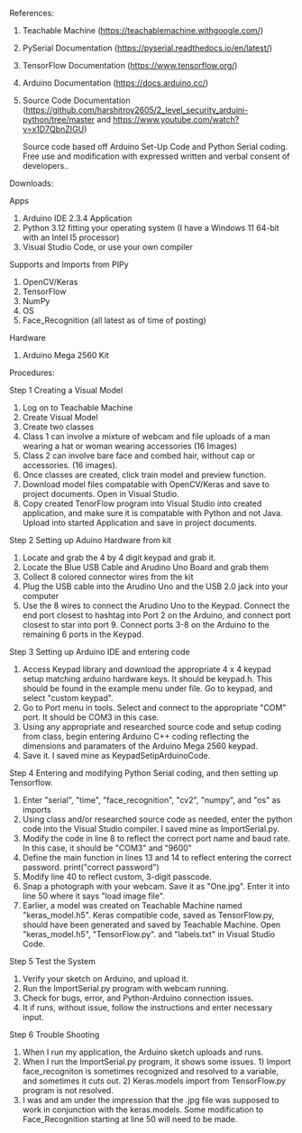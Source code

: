 References:

1) Teachable Machine (https://teachablemachine.withgoogle.com/)
2) PySerial Documentation (https://pyserial.readthedocs.io/en/latest/)
3) TensorFlow Documentation (https://www.tensorflow.org/)
4) Arduino Documentation (https://docs.arduino.cc/)
5) Source Code Documentation (https://github.com/harshitroy2605/2_level_security_arduini-python/tree/master and
   https://www.youtube.com/watch?v=x1D7QbnZIGU)

   Source code based off Arduino Set-Up Code and Python Serial coding. Free use and modification with expressed written and verbal consent of developers..

Downloads:

Apps

1) Arduino IDE 2.3.4 Application
2) Python 3.12 fitting your operating system (I have a Windows 11 64-bit with an Intel I5 processor)
3) Visual Studio Code, or use your own compiler

Supports and Imports from PIPy

1) OpenCV/Keras
2) TensorFlow
3) NumPy
4) OS
5) Face_Recognition
   (all latest as of time of posting)

Hardware

1)  Arduino Mega 2560 Kit

Procedures:

Step 1 Creating a Visual Model 

1) Log on to Teachable Machine
2) Create Visual Model
3) Create two classes
4) Class 1 can involve a mixture of webcam and file uploads of a man wearing a hat or woman wearing accessories (16 Images)
5) Class 2 can involve bare face and combed hair, without cap or accessories. (16 images).
6) Once classes are created, click train model and preview function.
7) Download model files compatable with OpenCV/Keras and save to project documents. Open in Visual Studio.
8) Copy created TenorFlow program into Visual Studio into created application, and make sure it is compatable with Python and not Java. Upload into started Application and save in project documents.

Step 2 Setting up Aduino Hardware from kit

1) Locate and grab the 4 by 4 digit keypad and grab it.
2) Locate the Blue USB Cable and Arudino Uno Board and grab them
3) Collect 8 colored connector wires from the kit
4) Plug the USB cable into the Arudino Uno and the USB 2.0 jack into your computer
5) Use the 8 wires to connect the Arudino Uno to the Keypad. Connect the end port closest to hashtag into Port 2 on the Arduino, and connect port closest to star into port 9.
   Connect ports 3-8 on the Arduino to the remaining 6 ports in the Keypad.

Step 3 Setting up Arduino IDE and entering code

1) Access Keypad library and download the appropriate 4 x 4 keypad setup matching arduino hardware keys. It should be keypad.h.
   This should be found in the example menu under file. Go to keypad, and select "custom keypad".
2) Go to Port menu in tools. Select and connect to the appropriate "COM" port. It should be COM3 in this case.
3) Using any appropriate and researched source code and setup coding from class, begin entering Arduino C++ coding reflecting the dimensions and paramaters of the Arduino Mega 2560 keypad.
4) Save it. I saved mine as KeypadSetipArduinoCode.

Step 4 Entering and modifying Python Serial coding, and then setting up Tensorflow.

1) Enter "serial", "time", "face_recognition", "cv2", "numpy", and "os" as imports
2) Using class and/or researched source code as needed, enter the python code into the Visual Studio compiler. I saved mine as ImportSerial.py.
3) Modify the code in line 8 to reflect the correct port name and baud rate. In this case, it should be "COM3" and "9600"
4) Define the main function in lines 13 and 14 to reflect entering the correct password. print("correct password")
5) Modify line 40 to reflect custom, 3-digit passcode.
6) Snap a photograph with your webcam. Save it as "One.jpg". Enter it into line 50 where it says "load image file".
7) Earlier, a model was created on Teachable Machine named "keras_model.h5". Keras compatible code, saved as TensorFlow.py, should have been generated and saved by
   Teachable Machine. Open "keras_model.h5", "TensorFlow.py". and "labels.txt" in Visual Studio Code.

Step 5 Test the System

1) Verify your sketch on Arduino, and upload it.
2) Run the ImportSerial.py program with webcam running.
3) Check for bugs, error, and Python-Arduino connection issues.
4) It if runs, without issue, follow the instructions and enter necessary input.

Step 6 Trouble Shooting

1) When I run my application, the Arduino sketch uploads and runs.
2) When I run the ImportSerial.py program, it shows some issues. 1) Import face_recogniton is sometimes recognized and resolved to a variable, and sometimes it cuts out. 2) Keras.models import from TensorFlow.py program is not resolved.
3) I was and am under the impression that the .jpg file was supposed to work in conjunction with the keras.models. Some modification to Face_Recognition starting at line 50 will need to be made.




